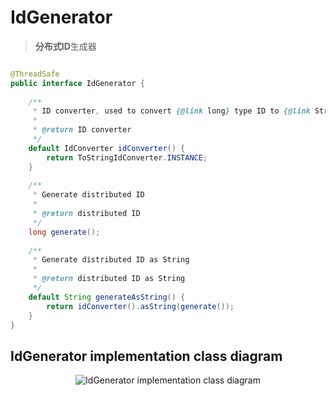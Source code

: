 # IdGenerator

> **分布式ID**生成器

```java

@ThreadSafe
public interface IdGenerator {
    
    /**
     * ID converter, used to convert {@link long} type ID to {@link String}
     *
     * @return ID converter
     */
    default IdConverter idConverter() {
        return ToStringIdConverter.INSTANCE;
    }
    
    /**
     * Generate distributed ID
     *
     * @return distributed ID
     */
    long generate();
    
    /**
     * Generate distributed ID as String
     *
     * @return distributed ID as String
     */
    default String generateAsString() {
        return idConverter().asString(generate());
    }
}
```

## IdGenerator implementation class diagram

<p align="center">
  <img :src="$withBase('/assets/design/IdGenerator-impl-class.png')" alt="IdGenerator implementation class diagram"/>
</p>
